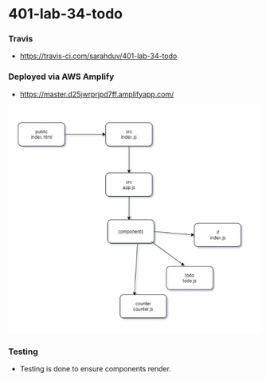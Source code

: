 # 401-lab-34-todo

### Travis
- https://travis-ci.com/sarahduv/401-lab-34-todo

### Deployed via AWS Amplify
- https://master.d25jwrprjpd7ff.amplifyapp.com/

![image](https://github.com/sarahduv/401-lab-34-todo/blob/master/Assets/Capture.JPG?raw=true)

### Testing
- Testing is done to ensure components render.
